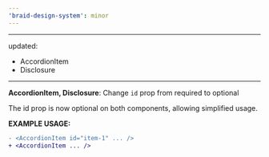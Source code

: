 ```yaml
---
'braid-design-system': minor
---
```


---
updated:
  - AccordionItem
  - Disclosure
---

**AccordionItem, Disclosure**: Change `id` prop from required to optional

The id prop is now optional on both components, allowing simplified usage.

**EXAMPLE USAGE:**

```diff
- <AccordionItem id="item-1" ... />
+ <AccordionItem ... />
```
